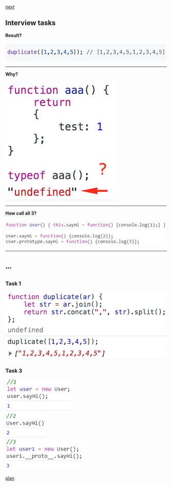 <a href="02.md">next</a>

<h2>Interview tasks</h2>

<div>
<strong>Result?</strong>
<br/>
<br/>
<img src="./media/01-1.png">
</div>

<hr>

<div>
<strong>Why?</strong>
<br/>
<br/>
<img src="./media/01-2.png">
</div>

<hr>

<div>
<strong>How call all 3?</strong>
<br/>
<br/>
<img src="./media/01-3.png">
</div>

<hr>

<br/>
<br/>
<div class="footer">
<sup><strong>***</strong></sup>

<br/>
<h3>Task 1</h3>
<img src="./media/01-1-1.png">

<br/>
<h3>Task 3</h3>
<img src="./media/01-3-1.png">
<br/>
<img src="./media/01-3-2.png">
<br/>
<img src="./media/01-3-3.png">

</div>

<a href="00.md">plan</a>
